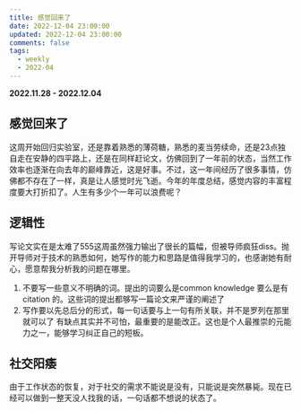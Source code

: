 ```yaml
---
title: 感觉回来了
date: 2022-12-04 23:00:00
updated: 2022-12-04 23:00:00
comments: false
tags: 
  - weekly
  - 2022-04
---
```


**2022.11.28 - 2022.12.04**

## 感觉回来了
这周开始回归实验室，还是靠着熟悉的薄荷糖，熟悉的麦当劳续命，还是23点独自走在安静的四平路上，还是在同样赶论文，仿佛回到了一年前的状态，当然工作效率也逐渐在向去年的巅峰靠近，这是好事。不过，这一年间经历了很多事情，仿佛都不存在了一样，真是让人感觉时光飞逝。今年的年度总结，感觉内容的丰富程度要大打折扣了。人生有多少个一年可以浪费呢？

## 逻辑性
写论文实在是太难了555这周虽然强力输出了很长的篇幅，但被导师疯狂diss。抛开导师对于技术的熟悉如何，她写作的能力和思路是值得我学习的，也感谢她有耐心，愿意帮我分析我的问题在哪里。
1. 不要写一些意义不明确的词。提出的词要么是common knowledge 要么是有 citation 的。这些词的提出都够写一篇论文来严谨的阐述了
2. 写作要以先总后分的形式，每一句话要与上一句有所关联，并不是罗列在那里就可以了
有缺点其实并不可怕，最重要的是能改正。这也是个人最推崇的元能力之一，能够学习纠正自己的短板。

## 社交阳痿
由于工作状态的恢复，对于社交的需求不能说是没有，只能说是突然暴毙。现在已经可以做到一整天没人找我的话，一句话都不想说的状态了。

